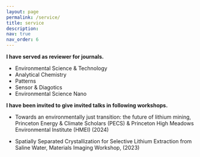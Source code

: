 ```yaml
---
layout: page
permalink: /service/
title: service
description: 
nav: true
nav_order: 6
---
```


**I have served as reviewer for journals.**

- Environmental Science & Technology
- Analytical Chemistry
- Patterns
- Sensor & Diagotics
- Environmental Science Nano


**I have been invited to give invited talks in following workshops.**

- Towards an environmentally just transition: the future of lithium mining, Princeton Energy & Climate Scholars (PECS) & Princeton High Meadows Environmental Institute (HMEI) (2024)

- Spatially Separated Crystallization for Selective Lithium Extraction from Saline Water, Materials Imaging Workshop, (2023)

